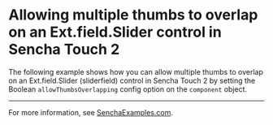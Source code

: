 # Allowing multiple thumbs to overlap on an Ext.field.Slider control in Sencha Touch 2 #

The following example shows how you can allow multiple thumbs to overlap on an Ext.field.Slider (sliderfield) control in Sencha Touch 2 by setting the Boolean `allowThumbsOverlapping` config option on the `component` object.

---

For more information, see [SenchaExamples.com](http://senchaexamples.com/2012/03/16/allowing-multiple-thumbs-to-overlap-on-an-ext-field-slider-control-in-sencha-touch-2/).
